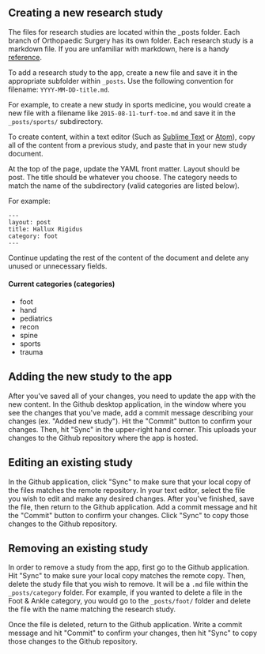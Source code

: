 ## Creating a new research study

The files for research studies are located within the \_posts folder. Each branch of Orthopaedic Surgery has its own folder. Each research study is a markdown file. If you are unfamiliar with markdown, here is a handy [reference](https://help.github.com/articles/markdown-basics/).

To add a research study to the app, create a new file and save it in the appropriate subfolder within `_posts`. Use the following convention for filename: `YYYY-MM-DD-title.md`.

For example, to create a new study in sports medicine, you would create a new file with a filename like `2015-08-11-turf-toe.md` and save it in the `_posts/sports/` subdirectory.

To create content, within a text editor (Such as [Sublime Text](http://www.sublimetext.com/3) or [Atom](https://atom.io/)), copy all of the content from a previous study, and paste that in your new study document.

At the top of the page, update the YAML front matter. Layout should be post. The title should be whatever you choose. The category needs to match the name of the subdirectory (valid categories are listed below).

For example:

```
---
layout: post
title: Hallux Rigidus
category: foot
---
```

Continue updating the rest of the content of the document and delete any unused or unnecessary fields.

#### Current categories (categories)

- foot
- hand
- pediatrics
- recon
- spine
- sports
- trauma

## Adding the new study to the app

After you've saved all of your changes, you need to update the app with the new content. In the Github desktop application, in the window where you see the changes that you've made, add a commit message describing your changes (ex. "Added new study"). Hit the "Commit" button to confirm your changes. Then, hit "Sync" in the upper-right hand corner. This uploads your changes to the Github repository where the app is hosted.  

## Editing an existing study

In the Github application, click "Sync" to make sure that your local copy of the files matches the remote repository. In your text editor, select the file you wish to edit and make any desired changes. After you've finished, save the file, then return to the Github application. Add a commit message and hit the "Commit" button to confirm your changes. Click "Sync" to copy those changes to the Github repository.

## Removing an existing study

In order to remove a study from the app, first go to the Github application. Hit "Sync" to make sure your local copy matches the remote copy. Then, delete the study file that you wish to remove. It will be a `.md` file within the `_posts/category` folder. For example, if you wanted to delete a file in the Foot & Ankle category, you would go to the `_posts/foot/` folder and delete the file with the name matching the research study.

Once the file is deleted, return to the Github application. Write a commit message and hit "Commit" to confirm your changes, then hit "Sync" to copy those changes to the Github repository. 
